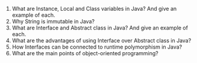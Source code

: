 1. What are Instance, Local and Class variables in Java? And give an example of each.
2. Why String is immutable in Java?
3. What are Interface and Abstract class in Java? And give an example of each.
4. What are the advantages of using Interface over Abstract class in Java?
5. How Interfaces can be connected to runtime polymorphism in Java?
6. What are the main points of object-oriented programming?